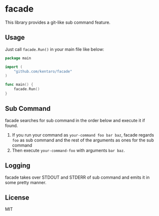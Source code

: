 # facade

This library provides a git-like sub command feature.

## Usage

Just call `facade.Run()` in your main file like below:

```go
package main

import (
	"github.com/kentaro/facade"
)

func main() {
	facade.Run()
}
```

## Sub Command

facade searches for sub command in the order below and execute it if found.

1. If you run your command as `your-command foo bar baz`, facade regards `foo` as sub command and the rest of the arguments as ones for the sub command
2. Then execute `your-command-foo` with arguments `bar baz`.

## Logging

facade takes over STDOUT and STDERR of sub command and emits it in some pretty manner.

## License

MIT
